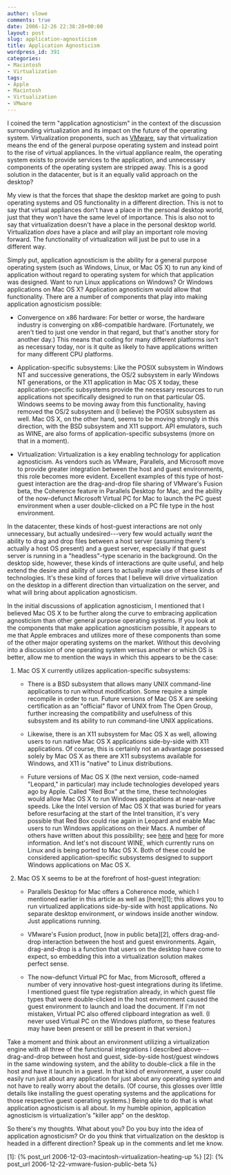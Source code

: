 ```yaml
---
author: slowe
comments: true
date: 2006-12-26 22:38:28+00:00
layout: post
slug: application-agnosticism
title: Application Agnosticism
wordpress_id: 391
categories:
- Macintosh
- Virtualization
tags:
- Apple
- Macintosh
- Virtualization
- VMware
---
```


I coined the term "application agnosticism" in the context of the discussion surrounding virtualization and its impact on the future of the operating system. Virtualization proponents, such as [VMware](http://www.vmware.com/), say that virtualization means the end of the general purpose operating system and instead point to the rise of virtual appliances. In the virtual appliance realm, the operating system exists to provide services to the application, and unnecessary components of the operating system are stripped away. This is a good solution in the datacenter, but is it an equally valid approach on the desktop?

My view is that the forces that shape the desktop market are going to push operating systems and OS functionality in a different direction. This is not to say that virtual appliances don't have a place in the personal desktop world, just that they won't have the same level of importance. This is also not to say that virtualization doesn't have a place in the personal desktop world. Virtualization _does_ have a place and _will_ play an important role moving forward. The functionality of virtualization will just be put to use in a different way.

Simply put, application agnosticism is the ability for a general purpose operating system (such as Windows, Linux, or Mac OS X) to run any kind of application without regard to operating system for which that application was designed. Want to run Linux applications on Windows? Or Windows applications on Mac OS X? Application agnosticism would allow that functionality. There are a number of components that play into making application agnosticism possible:

* Convergence on x86 hardware: For better or worse, the hardware industry is converging on x86-compatible hardware. (Fortunately, we aren't tied to just one vendor in that regard, but that's another story for another day.) This means that coding for many different platforms isn't as necessary today, nor is it quite as likely to have applications written for many different CPU platforms.

* Application-specific subsystems: Like the POSIX subsystem in Windows NT and successive generations, the OS/2 subsystem in early Windows NT generations, or the X11 application in Mac OS X today, these application-specific subsystems provide the necessary resources to run applications not specifically designed to run on that particular OS. Windows seems to be moving away from this functionality, having removed the OS/2 subsystem and (I believe) the POSIX subsystem as well. Mac OS X, on the other hand, seems to be moving strongly in this direction, with the BSD subsystem and X11 support. API emulators, such as WINE, are also forms of application-specific subsystems (more on that in a moment).

* Virtualization: Virtualization is a key enabling technology for application agnosticism. As vendors such as VMware, Parallels, and Microsoft move to provide greater integration between the host and guest environments, this role becomes more evident. Excellent examples of this type of host-guest interaction are the drag-and-drop file sharing of VMware's Fusion beta, the Coherence feature in Parallels Desktop for Mac, and the ability of the now-defunct Microsoft Virtual PC for Mac to launch the PC guest environment when a user double-clicked on a PC file type in the host environment.

In the datacenter, these kinds of host-guest interactions are not only unnecessary, but actually undesired---very few would actually _want_ the ability to drag and drop files between a host server (assuming there's actually a host OS present) and a guest server, especially if that guest server is running in a "headless"-type scenario in the background. On the desktop side, however, these kinds of interactions are quite useful, and help extend the desire and ability of users to actually make use of these kinds of technologies. It's these kind of forces that I believe will drive virtualization on the desktop in a different direction than virtualization on the server, and what will bring about application agnosticism.

In the initial discussions of application agnosticism, I mentioned that I believed Mac OS X to be further along the curve to embracing application agnosticism than other general purpose operating systems. If you look at the components that make application agnosticism possible, it appears to me that Apple embraces and utilizes more of these components than some of the other major operating systems on the market. Without this devolving into a discussion of one operating system versus another or which OS is better, allow me to mention the ways in which this appears to be the case:

1. Mac OS X currently utilizes application-specific subsystems:

   * There is a BSD subsystem that allows many UNIX command-line applications to run without modification. Some require a simple recompile in order to run. Future versions of Mac OS X are seeking certification as an "official" flavor of UNIX from The Open Group, further increasing the compatibility and usefulness of this subsystem and its ability to run command-line UNIX applications.

   * Likewise, there is an X11 subsystem for Mac OS X as well, allowing users to run native Mac OS X applications side-by-side with X11 applications. Of course, this is certainly not an advantage possessed solely by Mac OS X as there are X11 subsystems available for Windows, and X11 is "native" to Linux distributions.

   * Future versions of Mac OS X (the next version, code-named "Leopard," in particular) may include technologies developed years ago by Apple. Called "Red Box" at the time, these technologies would allow Mac OS X to run Windows applications at near-native speeds. Like the Intel version of Mac OS X that was buried for years before resurfacing at the start of the Intel transition, it's very possible that Red Box could rise again in Leopard and enable Mac users to run Windows applications on their Macs. A number of others have written about this possibility; see [here](http://www.gigoblog.com/2006/12/12/apples-virtualization-master-plan) and [here](http://macdailynews.com/index.php/weblog/comments/6110/) for more information. And let's not discount WINE, which currently runs on Linux and is being ported to Mac OS X. Both of these could be considered application-specific subsystems designed to support Windows applications on Mac OS X.

2. Mac OS X seems to be at the forefront of host-guest integration:

   * Parallels Desktop for Mac offers a Coherence mode, which I mentioned earlier in this article as well as [here][1]; this allows you to run virtualized applications side-by-side with host applications. No separate desktop environment, or windows inside another window. Just applications running.

   * VMware's Fusion product, [now in public beta][2], offers drag-and-drop interaction between the host and guest environments. Again, drag-and-drop is a function that users on the desktop have come to expect, so embedding this into a virtualization solution makes perfect sense.

   * The now-defunct Virtual PC for Mac, from Microsoft, offered a number of very innovative host-guest integrations during its lifetime. I mentioned guest file type registration already, in which guest file types that were double-clicked in the host environment caused the guest environment to launch and load the document. If I'm not mistaken, Virtual PC also offered clipboard integration as well. (I never used Virtual PC on the Windows platform, so these features may have been present or still be present in that version.)

Take a moment and think about an environment utilizing a virtualization engine with all three of the functional integrations I described above---drag-and-drop between host and guest, side-by-side host/guest windows in the same windowing system, and the ability to double-click a file in the host and have it launch in a guest. In that kind of environment, a user could easily run just about any application for just about any operating system and not have to really worry about the details. (Of course, this glosses over little details like installing the guest operating systems and the applications for those respective guest operating systems.) Being able to do that is what application agnosticism is all about. In my humble opinion, application agnosticism is virtualization's "killer app" on the desktop.

So there's my thoughts. What about you? Do you buy into the idea of application agnosticism? Or do you think that virtualization on the desktop is headed in a different direction? Speak up in the comments and let me know.

[1]: {% post_url 2006-12-03-macintosh-virtualization-heating-up %}
[2]: {% post_url 2006-12-22-vmware-fusion-public-beta %}

